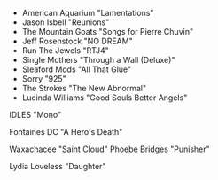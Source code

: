 * American Aquarium "Lamentations"
* Jason Isbell "Reunions"
* The Mountain Goats "Songs for Pierre Chuvin"
* Jeff Rosenstock "NO DREAM"
* Run The Jewels "RTJ4"
* Single Mothers "Through a Wall (Deluxe)"
* Sleaford Mods "All That Glue" 
* Sorry "925"
* The Strokes "The New Abnormal"
* Lucinda Williams "Good Souls Better Angels"

IDLES "Mono"

Fontaines DC "A Hero's Death"

Waxachacee "Saint Cloud"
Phoebe Bridges "Punisher"

Lydia Loveless "Daughter"

